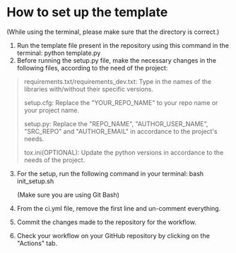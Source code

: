 # How to set up the template
(While using the terminal, please make sure that the directory is correct.)
1. Run the template file present in the repository using this command in the terminal: python template.py
2. Before running the setup.py file, make the necessary changes in the following files, according to the need of the project:
>requirements.txt/requirements_dev.txt: Type in the names of the libraries with/without their specific versions.
>
>setup.cfg: Replace the "YOUR_REPO_NAME" to your repo name or your project name.
>
>setup.py: Replace the "REPO_NAME", "AUTHOR_USER_NAME", "SRC_REPO" and "AUTHOR_EMAIL" in accordance to the project's needs.
>
>tox.ini(OPTIONAL): Update the python versions in accordance to the needs of the project.
3. For the setup, run the following command in your terminal: bash init_setup.sh

   (Make sure you are using Git Bash)
4. From the ci.yml file, remove the first line and un-comment everything.
5. Commit the changes made to the repository for the workflow.
6. Check your workflow on your GitHub repository by clicking on the "Actions" tab.